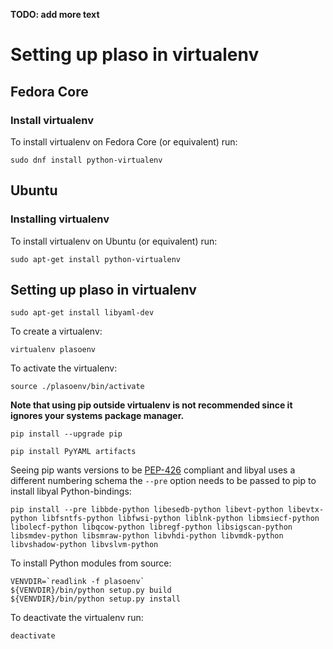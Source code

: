 **TODO: add more text**

# Setting up plaso in virtualenv
## Fedora Core
### Install virtualenv
To install virtualenv on Fedora Core (or equivalent) run:
```
sudo dnf install python-virtualenv
```

## Ubuntu
### Installing virtualenv
To install virtualenv on Ubuntu (or equivalent) run:
```
sudo apt-get install python-virtualenv
```

## Setting up plaso in virtualenv
```
sudo apt-get install libyaml-dev
```

To create a virtualenv:
```
virtualenv plasoenv
```

To activate the virtualenv:
```
source ./plasoenv/bin/activate
```

**Note that using pip outside virtualenv is not recommended since it ignores your systems package manager.**

```
pip install --upgrade pip
```

```
pip install PyYAML artifacts
```

Seeing pip wants versions to be [PEP-426](https://www.python.org/dev/peps/pep-0426/) compliant and libyal uses a different numbering schema the `--pre` option needs to be passed to pip to install libyal Python-bindings:
```
pip install --pre libbde-python libesedb-python libevt-python libevtx-python libfsntfs-python libfwsi-python liblnk-python libmsiecf-python libolecf-python libqcow-python libregf-python libsigscan-python libsmdev-python libsmraw-python libvhdi-python libvmdk-python libvshadow-python libvslvm-python
```

To install Python modules from source:
```
VENVDIR=`readlink -f plasoenv`
${VENVDIR}/bin/python setup.py build
${VENVDIR}/bin/python setup.py install
```

To deactivate the virtualenv run:
```
deactivate
```
